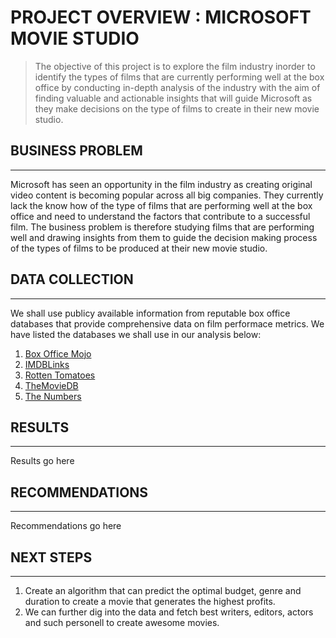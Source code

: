 # PROJECT OVERVIEW : MICROSOFT MOVIE STUDIO

> The objective of this project is to explore the film industry inorder to identify the types of films that are currently performing well at the box office by conducting in-depth analysis of the industry with the aim of finding valuable and actionable insights that will guide Microsoft as they make decisions on the type of films to create in their new movie studio.

## BUSINESS PROBLEM
---

Microsoft has seen an opportunity in the film industry as creating original video content is becoming popular across all big companies. They currently lack the know how of the type of films that are performing well at the box office and need to understand the factors that contribute to a successful film. The business problem is therefore studying films that are performing well and drawing insights from them to guide the decision making process of the types of films to be produced at their new movie studio.

## DATA COLLECTION
---

We shall use publicy available information from reputable box office databases that provide comprehensive data on film performace metrics. We have listed the databases we shall use in our analysis below:

1. [Box Office Mojo]("https://www.boxofficemojo.com/")
2. [IMDBLinks]("https://www.imdb.com/")
3. [Rotten Tomatoes]("https://www.rottentomatoes.com/")
4. [TheMovieDB]("https://www.themoviedb.org/")
5. [The Numbers]("https://www.the-numbers.com/")

## RESULTS
---
Results go here


## RECOMMENDATIONS
---
Recommendations go here

## NEXT STEPS
---
1. Create an algorithm that can predict the optimal budget, genre and duration to create a movie that generates the highest profits. 
2. We can further dig into the data and fetch best writers, editors, actors and such personell to create awesome movies.

 


